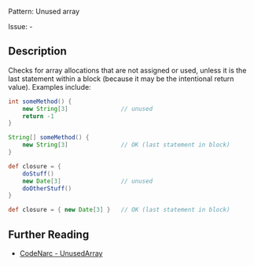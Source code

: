 Pattern: Unused array

Issue: -

## Description

Checks for array allocations that are not assigned or used, unless it is the last statement within a block (because it may be the intentional return value). Examples include:

``` groovy
int someMethod() {
    new String[3]               // unused
    return -1
}

String[] someMethod() {
    new String[3]               // OK (last statement in block)
}

def closure = {
    doStuff()
    new Date[3]                 // unused
    doOtherStuff()
}

def closure = { new Date[3] }   // OK (last statement in block)
```

## Further Reading

* [CodeNarc - UnusedArray](http://codenarc.sourceforge.net/codenarc-rules-unused.html#UnusedArray)